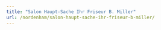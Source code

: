 ```yaml
---
title: "Salon Haupt-Sache Ihr Friseur B. Miller"
url: /nordenham/salon-haupt-sache-ihr-friseur-b-miller/
---
```

